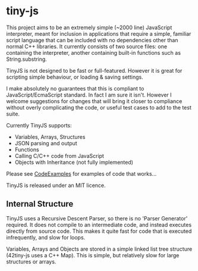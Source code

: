 tiny-js
=======

This project aims to be an extremely simple (~2000 line) JavaScript interpreter, meant for
inclusion in applications that require a simple, familiar script language that can be included
with no dependencies other than normal C++ libraries. It currently consists of two source files:
one containing the interpreter, another containing built-in functions such as String.substring.

TinyJS is not designed to be fast or full-featured. However it is great for scripting simple
behaviour, or loading & saving settings.

I make absolutely no guarantees that this is compliant to JavaScript/EcmaScript standard.
In fact I am sure it isn't. However I welcome suggestions for changes that will bring it
closer to compliance without overly complicating the code, or useful test cases to add to
the test suite.

Currently TinyJS supports:

* Variables, Arrays, Structures
* JSON parsing and output
* Functions
* Calling C/C++ code from JavaScript
* Objects with Inheritance (not fully implemented)

Please see [CodeExamples](https://github.com/gfwilliams/tiny-js/blob/wiki/CodeExamples.md) for examples of code that works...

TinyJS is released under an MIT licence.

Internal Structure
------------------------

TinyJS uses a Recursive Descent Parser, so there is no 'Parser Generator' required. It does not
compile to an intermediate code, and instead executes directly from source code. This makes it
quite fast for code that is executed infrequently, and slow for loops.

Variables, Arrays and Objects are stored in a simple linked list tree structure (42tiny-js uses a C++ Map).
This is simple, but relatively slow for large structures or arrays.
